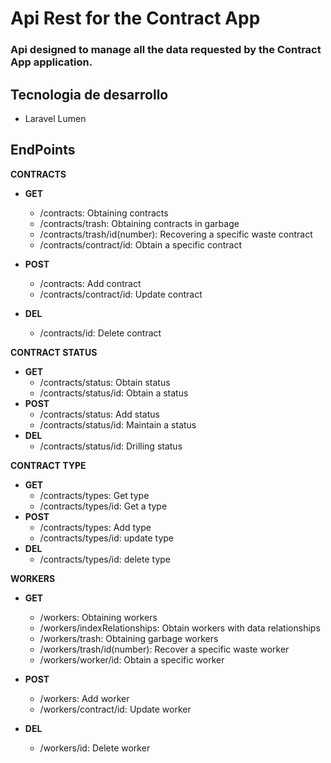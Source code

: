 # Api Rest for the Contract App

### Api designed to manage all the data requested by the Contract App application.

## Tecnologia de desarrollo

-   Laravel Lumen

## EndPoints

**CONTRACTS**

-   **GET**

    -   /contracts: Obtaining contracts
    -   /contracts/trash: Obtaining contracts in garbage
    -   /contracts/trash/id(number): Recovering a specific waste contract
    -   /contracts/contract/id: Obtain a specific contract

-   **POST**
    -   /contracts: Add contract
    -   /contracts/contract/id: Update contract
-   **DEL**
    -   /contracts/id: Delete contract

**CONTRACT STATUS**

-   **GET**
    -   /contracts/status: Obtain status
    -   /contracts/status/id: Obtain a status
-   **POST**
    -   /contracts/status: Add status
    -   /contracts/status/id: Maintain a status
-   **DEL**
    -   /contracts/status/id: Drilling status

**CONTRACT TYPE**

-   **GET**
    -   /contracts/types: Get type
    -   /contracts/types/id: Get a type
-   **POST**
    -   /contracts/types: Add type
    -   /contracts/types/id: update type
-   **DEL**
    -   /contracts/types/id: delete type

**WORKERS**

-   **GET**

    -   /workers: Obtaining workers

    *   /workers/indexRelationships: Obtain workers with data relationships

    -   /workers/trash: Obtaining garbage workers
    -   /workers/trash/id(number): Recover a specific waste worker
    -   /workers/worker/id: Obtain a specific worker

-   **POST**
    -   /workers: Add worker
    -   /workers/contract/id: Update worker
-   **DEL**
    -   /workers/id: Delete worker
